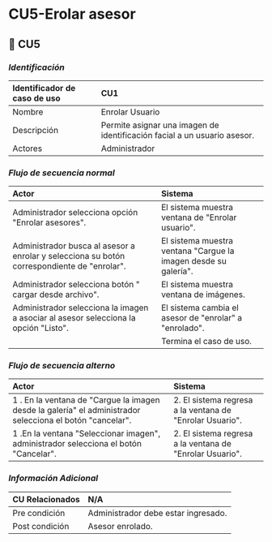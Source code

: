 # CU5-Erolar asesor

## 📌 **CU5**

### _**Identificación**_

| Identificador de caso de uso | **CU1** |
| :--- | :--- |
| Nombre | Enrolar Usuario |
| Descripción | Permite asignar una imagen de identificación facial a un usuario asesor.  |
| Actores | Administrador |

### _**Flujo de secuencia normal**_

| Actor | Sistema |
| :--- | :--- |
| Administrador selecciona opción "Enrolar asesores". | El sistema muestra ventana de "Enrolar usuario". |
| Administrador busca al asesor a enrolar y selecciona su botón correspondiente de "enrolar". | El sistema muestra ventana "Cargue la imagen desde su galería". |
| Administrador selecciona botón " cargar desde archivo". | El sistema muestra ventana de imágenes. |
| Administrador selecciona la imagen a asociar al asesor selecciona la opción "Listo". | El sistema cambia el asesor de "enrolar" a "enrolado".  |
|  | Termina el caso de uso.  |

### _**Flujo de secuencia alterno**_

| Actor | Sistema |
| :--- | :--- |
| 1 . En la ventana de "Cargue la imagen desde la galería" el administrador selecciona el botón "cancelar". | 2. El sistema regresa a la ventana de "Enrolar Usuario". |
| 1  .En la ventana "Seleccionar imagen", administrador selecciona el botón "Cancelar". | 2. El sistema regresa a la ventana de "Enrolar Usuario". |

### _**Información Adicional**_

| CU Relacionados | N/A |
| :--- | :--- |
| Pre condición | Administrador debe estar ingresado. |
| Post condición | Asesor enrolado. |

